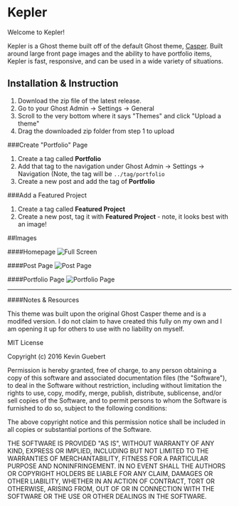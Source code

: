 # Kepler 

Welcome to Kepler! 

Kepler is a Ghost theme built off of the default Ghost theme, [Casper](https://github.com/TryGhost/Casper/releases). Built around large front page images and the ability to have portfolio items, Kepler is fast, responsive, and can be used in a wide variety of situations.


## Installation & Instruction

1. Download the zip file of the latest release.
2. Go to your Ghost Admin -> Settings -> General
3. Scroll to the very bottom where it says "Themes" and click "Upload a theme"
4. Drag the downloaded zip folder from step 1 to upload

###Create "Portfolio" Page

1. Create a tag called **Portfolio**
2. Add that tag to the navigation under Ghost Admin -> Settings -> Navigation
	(Note, the tag will be `../tag/portfolio`
3. Create a new post and add the tag of **Portfolio**

###Add a Featured Project

1. Create a tag called **Featured Project**
2. Create a new post, tag it with **Featured Project** - note, it looks best with an image!	


##Images

####Homepage
![Full Screen](./readme/screencapture-localhost-2368-1478223420254.png)

####Post Page
![Post Page](./readme/screencapture-localhost-2368-acadia-1478223454551.png)

####Portfolio Page
![Portfolio Page](./readme/screencapture-localhost-2368-tag-portfolio-1478223530769.png)





-----

####Notes & Resources

This theme was built upon the original Ghost Casper theme and is a modifed version. I do not claim to have created this fully on my own and I am opening it up for others to use with no liability on myself. 

MIT License

Copyright (c) 2016 Kevin Guebert

Permission is hereby granted, free of charge, to any person obtaining a copy
of this software and associated documentation files (the "Software"), to deal
in the Software without restriction, including without limitation the rights
to use, copy, modify, merge, publish, distribute, sublicense, and/or sell
copies of the Software, and to permit persons to whom the Software is
furnished to do so, subject to the following conditions:

The above copyright notice and this permission notice shall be included in all
copies or substantial portions of the Software.

THE SOFTWARE IS PROVIDED "AS IS", WITHOUT WARRANTY OF ANY KIND, EXPRESS OR
IMPLIED, INCLUDING BUT NOT LIMITED TO THE WARRANTIES OF MERCHANTABILITY,
FITNESS FOR A PARTICULAR PURPOSE AND NONINFRINGEMENT. IN NO EVENT SHALL THE
AUTHORS OR COPYRIGHT HOLDERS BE LIABLE FOR ANY CLAIM, DAMAGES OR OTHER
LIABILITY, WHETHER IN AN ACTION OF CONTRACT, TORT OR OTHERWISE, ARISING FROM,
OUT OF OR IN CONNECTION WITH THE SOFTWARE OR THE USE OR OTHER DEALINGS IN THE
SOFTWARE.
